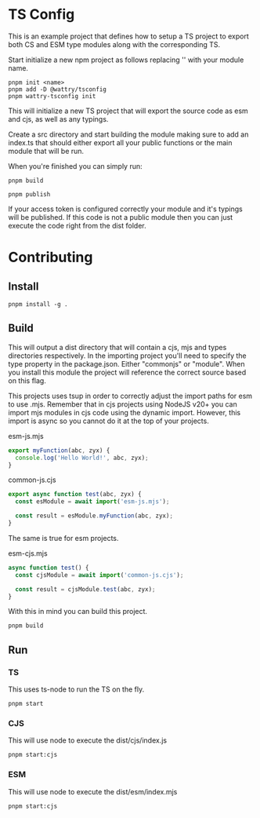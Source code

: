 # TS Config

This is an example project that defines how to setup a TS project to export both CS and ESM type modules along with the corresponding TS.


Start initialize a new npm project as follows replacing '<ts-module>' with your module name.

```shell
pnpm init <name>
pnpm add -D @wattry/tsconfig
pnpm wattry-tsconfig init
```

This will initialize a new TS project that will export the source code as esm and cjs, as well as any typings.

Create a src directory and start building the module making sure to add an index.ts that should either export all your public functions or the main module that will be run.

When you're finished you can simply run:

```shell
pnpm build

pnpm publish
```

If your access token is configured correctly your module and it's typings will be published. If this code is not a public module then you can just execute the code right from the dist folder.

# Contributing

## Install
```shell
pnpm install -g .
```

## Build
This will output a dist directory that will contain a cjs, mjs and types directories respectively.
In the importing project you'll need to specify the type property in the package.json. Either "commonjs" or "module".
When you install this module the project will reference the correct source based on this flag.

This projects uses tsup in order to correctly adjust the import paths for esm to use .mjs. Remember that in cjs projects
using NodeJS v20+ you can import mjs modules in cjs code using the dynamic import. However, this import is async so you cannot do it at the top of your projects.

esm-js.mjs

```mjs
export myFunction(abc, zyx) {
  console.log('Hello World!', abc, zyx);
}
```

common-js.cjs

```cjs
export async function test(abc, zyx) {
  const esModule = await import('esm-js.mjs');

  const result = esModule.myFunction(abc, zyx);
}

```

The same is true for esm projects.

esm-cjs.mjs

```mjs
async function test() {
  const cjsModule = await import('common-js.cjs');

  const result = cjsModule.test(abc, zyx);
}
```

With this in mind you can build this project.

```shell
pnpm build
```

## Run

### TS
This uses ts-node to run the TS on the fly.

```shell
pnpm start
```

### CJS
This will use node to execute the dist/cjs/index.js

```shell
pnpm start:cjs
```

### ESM
This will use node to execute the dist/esm/index.mjs

```shell
pnpm start:cjs
```
